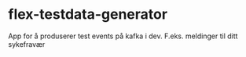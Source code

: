 # flex-testdata-generator

App for å produserer test events på kafka i dev. F.eks. meldinger til ditt sykefravær
